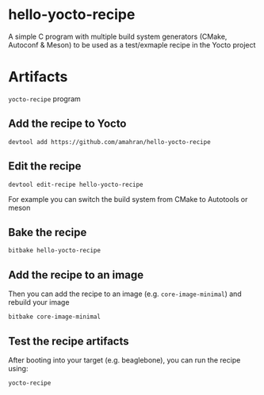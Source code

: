 # hello-yocto-recipe

A simple C program with multiple build system generators (CMake, Autoconf & Meson)
to be used as a test/exmaple recipe in the Yocto project

# Artifacts
`yocto-recipe` program

## Add the recipe to Yocto
```shell
devtool add https://github.com/amahran/hello-yocto-recipe
```

## Edit the recipe
```shell
devtool edit-recipe hello-yocto-recipe
```
For example you can switch the build system from CMake to Autotools or meson

## Bake the recipe
```shell
bitbake hello-yocto-recipe
```

## Add the recipe to an image
Then you can add the recipe to an image (e.g. `core-image-minimal`) and rebuild
your image
```shell
bitbake core-image-minimal
```

## Test the recipe artifacts
After booting into your target (e.g. beaglebone), you can run the recipe using:
```shell
yocto-recipe
```
